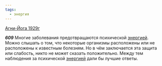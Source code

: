 ```yaml
---
tags:
  - энергия
---
```


[Агни-Йога 1929г](/agni/1929)

___609___
Многие заболевания предотвращаются психической [энергией](/tag/#энергия). Можно слышать о том, что некоторые организмы расположены или не расположены к известным болезням. Но в чём заключается эта защита или слабость, никто не может сказать положительно. Между тем наблюдения за психической [энергией](/tag/#энергия) дали бы лучшие ответы.